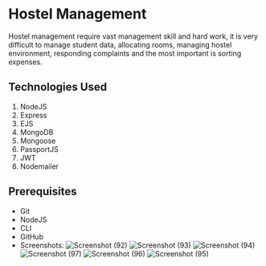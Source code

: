 # Hostel Management
Hostel management require vast management skill and hard work, it is very difficult to manage student data, allocating rooms, managing hostel environment, responding complaints and the most important is sorting expenses.


## Technologies Used
1.  NodeJS
2.  Express
3.  EJS
4.  MongoDB
5.  Mongoose
6.  PassportJS
7.  JWT
8.  Nodemailer


## Prerequisites
- Git
- NodeJS
- CLI
- GitHub
- Screenshots:
![Screenshot (92)](https://user-images.githubusercontent.com/69072494/163850965-9bd18387-6070-4912-b9d5-d56ceee93cd0.png)
![Screenshot (93)](https://user-images.githubusercontent.com/69072494/163851233-8c6d0297-4083-4c01-99bf-efe7fbde94f2.png)
![Screenshot (94)](https://user-images.githubusercontent.com/69072494/163851264-7ec4a634-453a-4f30-a6b2-5689b4bcc929.png)
![Screenshot (97)](https://user-images.githubusercontent.com/69072494/163851675-b9e56860-7192-40f0-95b4-6e5cebdd1449.png)
![Screenshot (96)](https://user-images.githubusercontent.com/69072494/163851293-02c3ca76-6a47-461b-a5bd-7a574b843814.png)
![Screenshot (95)](https://user-images.githubusercontent.com/69072494/163851313-3eb7c12f-3f3e-42de-9427-e69baad24a41.png)
